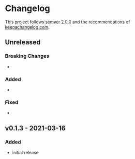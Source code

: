 # Changelog

This project follows [semver 2.0.0](http://semver.org/spec/v2.0.0.html) and the
recommendations of [keepachangelog.com](http://keepachangelog.com/).

## Unreleased

### Breaking Changes
-

### Added
-

### Fixed
-

## v0.1.3 - 2021-03-16

### Added
- Initial release
